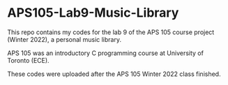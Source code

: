 # APS105-Lab9-Music-Library

This repo contains my codes for the lab 9 of the APS 105 course project (Winter 2022), a personal music library.

APS 105 was an introductory C programming course at University of Toronto (ECE).

These codes were uploaded after the APS 105 Winter 2022 class finished.

